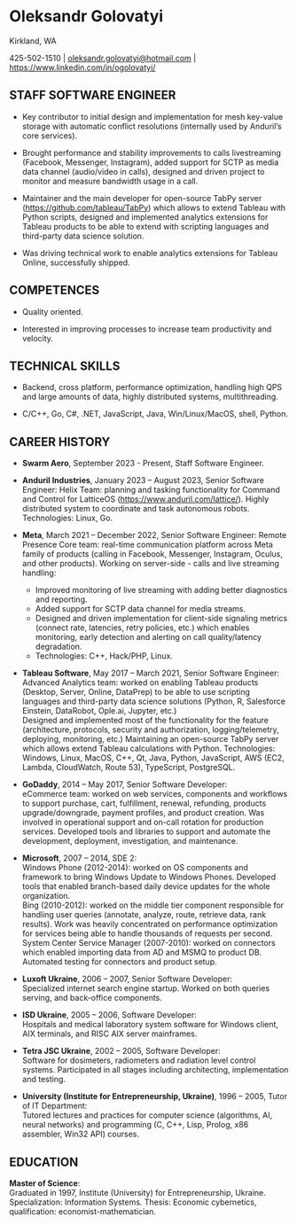 # Oleksandr Golovatyi 

Kirkland, WA 

425-502-1510 | oleksandr.golovatyi@hotmail.com | https://www.linkedin.com/in/ogolovatyi/ 

## STAFF SOFTWARE ENGINEER 

- Key contributor to initial design and implementation for mesh key-value storage with automatic conflict resolutions (internally used by Anduril’s core services). 

- Brought performance and stability improvements to calls livestreaming (Facebook, Messenger, Instagram), added support for SCTP as media data channel (audio/video in calls), designed and driven project to monitor and measure bandwidth usage in a call. 

- Maintainer and the main developer for open-source TabPy server (https://github.com/tableau/TabPy) which allows to extend Tableau with Python scripts, designed and implemented analytics extensions for Tableau products to be able to extend with scripting languages and third-party data science solution. 

- Was driving technical work to enable analytics extensions for Tableau Online, successfully shipped. 

## COMPETENCES 

- Quality oriented.  

- Interested in improving processes to increase team productivity and velocity. 

## TECHNICAL SKILLS 

- Backend, cross platform, performance optimization, handling high QPS and large amounts of data, highly distributed systems, multithreading. 

- C/C++, Go, C#, .NET, JavaScript, Java, Win/Linux/MacOS, shell, Python. 

## CAREER HISTORY 

- **Swarm Aero**, September 2023 - Present, Staff Software Engineer.

- **Anduril Industries**, January 2023 – August 2023, Senior Software Engineer:
Helix Team: planning and tasking functionality for Command and Control for LatticeOS (https://www.anduril.com/lattice/). Highly distributed system to coordinate and task autonomous robots. 
Technologies: Linux, Go. 

- **Meta**, March 2021 – December 2022, Senior Software Engineer: 
Remote Presence Core team: real-time communication platform across Meta family of products (calling in Facebook, Messenger, Instagram, Oculus, and other products). Working on server-side - calls and live streaming handling: 
    - Improved monitoring of live streaming with adding better diagnostics and reporting. 
    - Added support for SCTP data channel for media streams. 
    - Designed and driven implementation for client-side signaling metrics (connect rate, latencies, retry policies, etc.) which enables monitoring, early detection and alerting on call quality/latency degradation.
    - Technologies: C++, Hack/PHP, Linux. 

- **Tableau Software**, May 2017 – March 2021, Senior Software Engineer: 
Advanced Analytics team: worked on enabling Tableau products (Desktop, Server, Online, DataPrep) to be able to use scripting languages and third-party data science solutions (Python, R, Salesforce Einstein, DataRobot, Ople.ai, Jupyter, etc.)  
Designed and implemented most of the functionality for the feature (architecture, protocols, security and authorization, logging/telemetry, deploying, monitoring, etc.) Maintaining an open-source TabPy server which allows extend Tableau calculations with Python. 
Technologies: Windows, Linux, MacOS, C++, Qt, Java, Python, JavaScript, AWS (EC2, Lambda, CloudWatch, Route 53), TypeScript, PostgreSQL. 

- **GoDaddy**, 2014 – May 2017, Senior Software Developer:  
eCommerce team: worked on web services, components and workflows to support purchase, cart, fulfillment, renewal, refunding, products upgrade/downgrade, payment profiles, and product creation. Was involved in operational support and on-call rotation for production services. Developed tools and libraries to support and automate the development, deployment, investigation, and maintenance. 

- **Microsoft**, 2007 – 2014, SDE 2:  
Windows Phone (2012-2014): worked on OS components and framework to bring Windows Update to Windows Phones. Developed tools that enabled branch-based daily device updates for the whole organization.  
Bing (2010-2012): worked on the middle tier component responsible for handling user queries (annotate, analyze, route, retrieve data, rank results). Work was heavily concentrated on performance optimization for services being able to handle thousands of requests per second.  
System Center Service Manager (2007-2010): worked on connectors which enabled importing data from AD and MSMQ to product DB. Automated testing for connectors and product setup. 

- **Luxoft Ukraine**, 2006 – 2007, Senior Software Developer:  
Specialized internet search engine startup. Worked on both queries serving, and back-office components. 

- **ISD Ukraine**, 2005 – 2006, Software Developer:  
Hospitals and medical laboratory system software for Windows client, AIX terminals, and RISC AIX server mainframes. 

- **Tetra JSC Ukraine**, 2002 – 2005, Software Developer:  
Software for dosimeters, radiometers and radiation level control systems. Participated in all stages including architecting, implementation and testing. 

- **University (Institute for Entrepreneurship, Ukraine)**, 1996 – 2005, Tutor of IT Department:  
Tutored lectures and practices for computer science (algorithms, AI, neural networks) and programming (C, C++, Lisp, Prolog, x86 assembler, Win32 API) courses. 

## EDUCATION 

**Master of Science**:  
Graduated in 1997, Institute (University) for Entrepreneurship, Ukraine. 
Specialization: Information Systems. Thesis: Economic cybernetics, qualification: economist-mathematician. 
